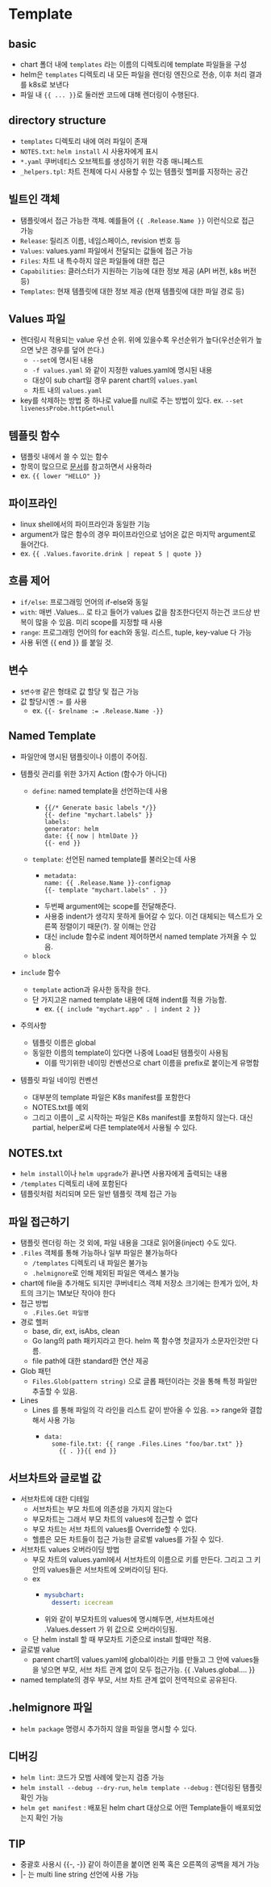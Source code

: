 # Template

## basic
- chart 폴더 내에 `templates` 라는 이름의 디렉토리에 template 파일들을 구성
- helm은 `templates` 디렉토리 내 모든 파일을 렌더링 엔진으로 전송, 이후 처리 결과를 k8s로 보낸다
- 파일 내 `{{ ... }}`로 둘러싼 코드에 대해 렌더링이 수행된다. 

## directory structure
- `templates` 디렉토리 내에 여러 파일이 존재
- `NOTES.txt`: `helm install` 시 사용자에게 표시
- `*.yaml` 쿠버네티스 오브젝트를 생성하기 위한 각종 매니페스트
- `_helpers.tpl`: 차트 전체에 다시 사용할 수 있는 템플릿 헬퍼를 지정하는 공간

## 빌트인 객체
- 탬플릿에서 접근 가능한 객체. 예를들어 `{{ .Release.Name }}` 이런식으로 접근 가능
- `Release`: 릴리즈 이름, 네임스페이스, revision 번호 등
- `Values`: values.yaml 파일에서 전달되는 값들에 접근 가능
- `Files`: 차트 내 특수하지 않은 파일들에 대한 접근
- `Capabilities`: 클러스터가 지원하는 기능에 대한 정보 제공 (API 버전, k8s 버전 등)
- `Templates`: 현재 템플릿에 대한 정보 제공 (현재 템플릿에 대한 파일 경로 등)

## Values 파일
- 렌더링시 적용되는 value 우선 순위. 위에 있을수록 우선순위가 높다(우선순위가 높으면 낮은 경우를 덮어 쓴다.)
  - `--set`에 명시된 내용
  - `-f values.yaml` 와 같이 지정한 values.yaml에 명시된 내용
  - 대상이 sub chart일 경우 parent chart의 `values.yaml`
  - 차트 내의 `values.yaml`
- key를 삭제하는 방법 중 하나로 value를 null로 주는 방법이 있다. ex. `--set livenessProbe.httpGet=null`

## 템플릿 함수
- 탬플릿 내에서 쓸 수 있는 함수
- 항목이 많으므로 [문서](https://helm.sh/ko/docs/chart_template_guide/function_list/)를 참고하면서 사용하라
- ex. `{{ lower "HELLO" }}`

## 파이프라인
- linux shell에서의 파이프라인과 동일한 기능
- argument가 많은 함수의 경우 파이프라인으로 넘어온 값은 마지막 argument로 들어간다.
- ex. `{{ .Values.favorite.drink | repeat 5 | quote }}`

## 흐름 제어
- `if/else`: 프로그래밍 언어의 if-else와 동일
- `with`: 매번 .Values... 로 타고 들어가 values 값을 참조한다던지 하는건 코드상 반복이 많을 수 있음. 미리 scope를 지정할 때 사용
- `range`: 프로그래밍 언어의 for each와 동일. 리스트, tuple, key-value 다 가능
- 사용 뒤엔 {{ end }} 를 붙일 것.

## 변수
- `$변수명` 같은 형태로 값 할당 및 접근 가능
- 값 할당시엔 := 를 사용 
  - ex. `{{- $relname := .Release.Name -}}`

## Named Template
- 파일안에 명시된 탬플릿이나 이름이 주어짐. 
- 템플릿 관리를 위한 3가지 Action (함수가 아니다)
  - `define`: named template을 선언하는데 사용
    - ```
      {{/* Generate basic labels */}}
      {{- define "mychart.labels" }}
      labels:
      generator: helm
      date: {{ now | htmlDate }}
      {{- end }}
      ```
  - `template`: 선언된 named template를 불러오는데 사용
    - ```
      metadata:
      name: {{ .Release.Name }}-configmap
      {{- template "mychart.labels" . }}
      ```
    - 두번째 argument에는 scope를 전달해준다.
    - 사용중 indent가 생각지 못하게 들어갈 수 있다. 이건 대체되는 텍스트가 오른쪽 정렬이기 때문(?). 잘 이해는 안감
    - 대신 include 함수로 indent 제어하면서 named template 가져올 수 있음.
  - `block`
- `include` 함수
  - `template` action과 유사한 동작을 한다.
  - 단 가지고온 named template 내용에 대해 indent를 적용 가능함. 
    - ex. `{{ include "mychart.app" . | indent 2 }}`

- 주의사항
  - 템플릿 이름은 global
  - 동일한 이름의 template이 있다면 나중에 Load된 템플릿이 사용됨
    - 이를 막기위한 네이밍 컨벤션으로 chart 이름을 prefix로 붙이는게 유명함
- 템플릿 파일 네이밍 컨벤션
  - 대부분의 template 파일은 K8s manifest를 포함한다
  - NOTES.txt를 예외
  - 그리고 이름이 _로 시작하는 파일은 K8s manifest를 포함하지 않는다. 대신 partial, helper로써 다른 template에서 사용될 수 있다.

## NOTES.txt
- `helm install`이나 `helm upgrade`가 끝나면 사용자에게 출력되는 내용
- `/templates` 디렉토리 내에 포함된다
- 템플릿처럼 처리되며 모든 일반 템플릿 객체 접근 가능

## 파일 접근하기
- 탬플릿 렌더링 하는 것 외에, 파일 내용을 그대로 읽어올(inject) 수도 있다.
- `.Files` 객체를 통해 가능하나 일부 파일은 불가능하다
  - `/templates` 디렉토리 내 파일은 불가능
  - `.helmignore`로 인해 제외된 파일은 액세스 불가능 
- chart에 file을 추가해도 되지만 쿠버네티스 객체 저장소 크기에는 한계가 있어, 차트의 크기는 1M보단 작아야 한다
- 접근 방법
  - `.Files.Get 파일명`
- 경로 헬퍼
  - base, dir, ext, isAbs, clean
  - Go lang의 path 패키지라고 한다. helm 쪽 함수명 첫글자가 소문자인것만 다름.
  - file path에 대한 standard한 연산 제공
- Glob 패턴
  - `Files.Glob(pattern string)` 으로 글롭 패턴이라는 것을 통해 특정 파일만 추출할 수 있음.
- Lines
  - Lines 를 통해 파일의 각 라인을 리스트 같이 받아올 수 있음. => range와 결합해서 사용 가능 
    - ```
      data:
        some-file.txt: {{ range .Files.Lines "foo/bar.txt" }}
          {{ . }}{{ end }}
      ```

## 서브차트와 글로벌 값
- 서브차트에 대한 디테일
  - 서브차트는 부모 차트에 의존성을 가지지 않는다
  - 부모차트는 그래서 부모 차트의 values에 접근할 수 없다
  - 부모 차트는 서브 차트의 values를 Override할 수 있다.
  - 헬름은 모든 차트들이 접근 가능한 글로벌 values를 가질 수 있다. 
- 서브차트 values 오버라이딩 방법
  - 부모 차트의 values.yaml에서 서브차트의 이름으로 키를 만든다. 그리고 그 키 안의 values들은 서브차트에 오버라이딩 된다.
  - ex
    - ```yaml
      mysubchart:
        dessert: icecream
      ```
    - 위와 같이 부모차트의 values에 명시해두면, 서브차트에선 .Values.dessert 가 위 값으로 오버라이딩됨. 
  - 단 helm install 할 때 부모차트 기준으로 install 할때만 적용. 
- 글로벌 value
  - parent chart의 values.yaml에 global이라는 키를 만들고 그 안에 values들을 넣으면 부모, 서브 차트 관계 없이 모두 접근가능. {{ .Values.global.... }}
- named template의 경우 부모, 서브 차트 관계 없이 전역적으로 공유된다. 

## .helmignore 파일
- `helm package` 명령시 추가하지 않을 파일을 명시할 수 있다. 

## 디버깅
- `helm lint`: 코드가 모범 사례에 맞는지 검증 가능
- `helm install --debug --dry-run`, `helm template --debug` : 렌더링된 탬플릿 확인 가능
- `helm get manifest` : 배포된 helm chart 대상으로 어떤 Template들이 배포되었는지 확인 가능

## TIP
- 중괄호 사용시 {{-,  -}} 같이 하이픈을 붙이면 왼쪽 혹은 오른쪽의 공백을 제거 가능
- |- 는 multi line string 선언에 사용 가능